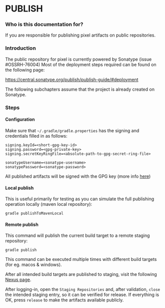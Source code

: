 # PUBLISH #

### Who is this documentation for? ###

If you are responsible for publishing pixel artifacts on public repositories.

### Introduction ###

The public repository for pixel is currently powered by Sonatype (issue #OSSRH-76004)
Most of the deployment steps required can be found on the following page:

https://central.sonatype.org/publish/publish-guide/#deployment

The following subchapters assume that the project is already created on Sonatype.

### Steps ###

#### Configuration ####

Make sure that `~/.gradle/gradle.properties` has the signing and credentials filled in as follows:

```
signing.keyId=<short-gpg-key-id>
signing.password=<gpg-private-key>
signing.secretKeyRingFile=<absolute-path-to-gpg-secret-ring-file>

sonatypeUsername=<sonatype-username>
sonatypePassword=<sonatype-password>
```

All published artifacts will be signed with the GPG key (more info [here](/Users/jfalves/Workspace/keys/secret-keys.gpg))

#### Local publish ####

This is useful primarily for testing as you can simulate the full publishing operation locally (maven local repository):

`gradle publishToMavenLocal`

#### Remote publish ####

This command will publish the current build target to a remote staging repository:

`gradle publish`

This command can be executed multiple times with different build targets (for eg. macos & windows). 

After all intended build targets are published to staging, visit the following [Nexus page](https://s01.oss.sonatype.org/index.html).

After logging-in, open the `Staging Repositories` and, after validation, `close` the intended staging entry, so it can be
verified for release. If everything is OK, press `release` to make the artifacts available publicly.



